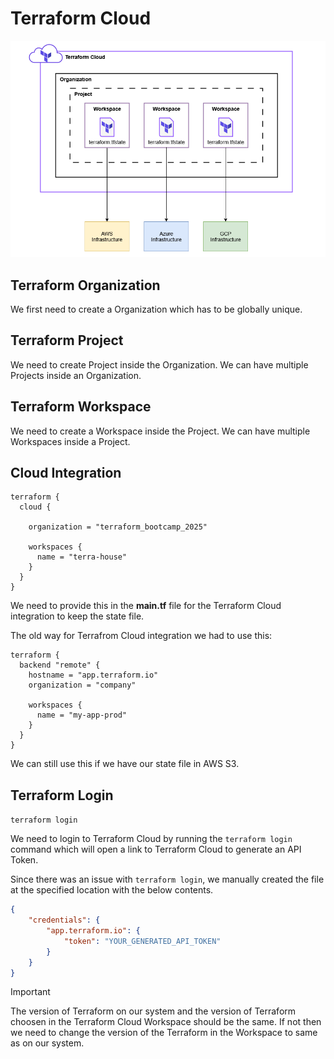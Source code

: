 # Terraform Cloud

![Terraform Cloud Overview](/assets/tc.png)

## Terraform Organization

We first need to create a Organization which has to be globally unique.

## Terraform Project

We need to create Project inside the Organization. We can have multiple Projects inside an Organization.

## Terraform Workspace

We need to create a Workspace inside the Project. We can have multiple Workspaces inside a Project.

## Cloud Integration

```hcl
terraform { 
  cloud { 
    
    organization = "terraform_bootcamp_2025" 

    workspaces { 
      name = "terra-house" 
    } 
  } 
}
```

We need to provide this in the **main.tf** file for the Terraform Cloud integration to keep the state file.

The old way for Terrafrom Cloud integration we had to use this:

```hcl
terraform {
  backend "remote" {
    hostname = "app.terraform.io"
    organization = "company"

    workspaces {
      name = "my-app-prod"
    }
  }
}
```

We can still use this if we have our state file in AWS S3.

## Terraform Login

`terraform login`

We need to login to Terraform Cloud by running the `terraform login` command which will open a link to Terraform Cloud to generate an API Token.

Since there was an issue with `terraform login`, we manually created the file at the specified location with the below contents.

```json
{
    "credentials": {
        "app.terraform.io": {
            "token": "YOUR_GENERATED_API_TOKEN"
        }
    }
}
```

> [!IMPORTANT]
> The version of Terraform on our system and the version of Terraform choosen in the Terraform Cloud Workspace should be the same. If not then we need to change the version of the Terraform in the Workspace to same as on our system.